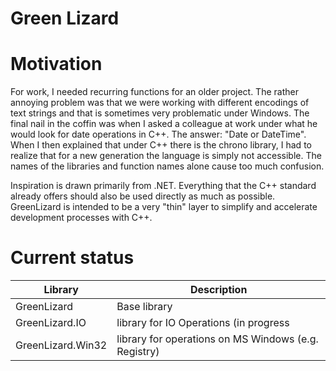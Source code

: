 # Green Lizard

# Motivation

For work, I needed recurring functions for an older project. The rather annoying problem was that we were working with
different encodings of text strings and that is sometimes very problematic under Windows.
The final nail in the coffin was when I asked a colleague at work under what he would look for date operations in C++.
The answer: "Date or DateTime". When I then explained that under C++ there is the chrono library, I had to realize that
for a new generation the language is simply not accessible. The names of the libraries and function names alone cause
too much confusion.

Inspiration is drawn primarily from .NET. Everything that the C++ standard already offers should also be used directly
as much as possible. GreenLizard is intended to be a very "thin" layer to simplify and accelerate development processes
with C++.

# Current status

| Library           | Description                                          |
|-------------------|------------------------------------------------------|
| GreenLizard       | Base library                                         |
| GreenLizard.IO    | library for IO Operations (in progress               |
| GreenLizard.Win32 | library for operations on MS Windows (e.g. Registry) |